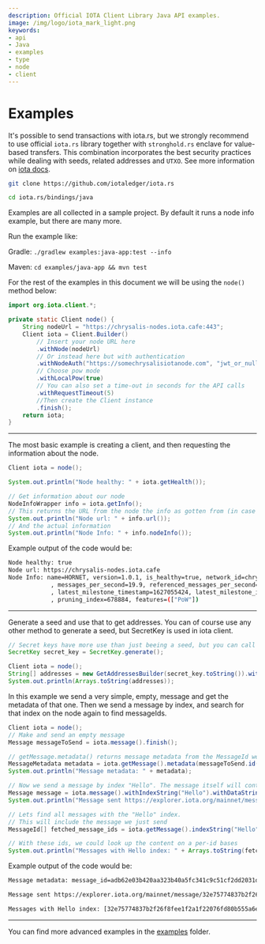 ```yaml
---
description: Official IOTA Client Library Java API examples.
image: /img/logo/iota_mark_light.png
keywords:
- api
- Java
- examples
- type
- node
- client
---
```

# Examples

It's possible to send transactions with iota.rs, but we strongly recommend to use official `iota.rs` library together with `stronghold.rs` enclave for value-based transfers. This combination incorporates the best security practices while dealing with seeds, related addresses and `UTXO`. See more information on [iota docs](https://wiki.iota.org/iota.rs/welcome).

```bash
git clone https://github.com/iotaledger/iota.rs
```

```bash
cd iota.rs/bindings/java
```

Examples are all collected in a sample project. By default it runs a node info example, but there are many more.

Run the example like:

Gradle: `./gradlew examples:java-app:test --info`

Maven: `cd examples/java-app && mvn test`


For the rest of the examples in this document we will be using the `node()` method below:
```java
import org.iota.client.*;

private static Client node() {
    String nodeUrl = "https://chrysalis-nodes.iota.cafe:443";
    Client iota = Client.Builder()
        // Insert your node URL here
        .withNode(nodeUrl) 
        // Or instead here but with authentication
        .withNodeAuth("https://somechrysalisiotanode.com", "jwt_or_null", "name_or_null", "password_or_null")
        // Choose pow mode
        .withLocalPow(true)
        // You can also set a time-out in seconds for the API calls
        .withRequestTimeout(5)
        //Then create the Client instance
        .finish();
    return iota;
}
```

***

The most basic example is creating a client, and then requesting the information about the node. 
```java
Client iota = node();

System.out.println("Node healthy: " + iota.getHealth());

// Get information about our node
NodeInfoWrapper info = iota.getInfo();
// This returns the URL from the node the info as gotten from (in case of a quorum or multipe nodes)
System.out.println("Node url: " + info.url());
// And the actual information
System.out.println("Node Info: " + info.nodeInfo());
```

Example output of the code would be:
```bash
Node healthy: true
Node url: https://chrysalis-nodes.iota.cafe
Node Info: name=HORNET, version=1.0.1, is_healthy=true, network_id=chrysalis-mainnet, bech32_hrp=iota, min_pow_score=4000
            , messages_per_second=19.9, referenced_messages_per_second=20.2, referenced_rate=101.5075376884422
            , latest_milestone_timestamp=1627055424, latest_milestone_index=739379, confirmed_milestone_index=739379
            , pruning_index=678884, features=(["PoW"])
```

***

Generate a seed and use that to get addresses.
You can of course use any other method to generate a seed, but SecretKey is used in iota client.
```java
// Secret keys have more use than just beeing a seed, but you can call toString to get the hex representation
SecretKey secret_key = SecretKey.generate();

Client iota = node();
String[] addresses = new GetAddressesBuilder(secret_key.toString()).withClient(iota).withRange(0, 10).finish();
System.out.println(Arrays.toString(addresses));
```

In this example we send a very simple, empty, message and get the metadata of that one.
Then we send a message by index, and search for that index on the node again to find messageIds.
```java
Client iota = node();
// Make and send an empty message
Message messageToSend = iota.message().finish();

// getMessage.metadata() returns message metadata from the MessageId we supplied
MessageMetadata metadata = iota.getMessage().metadata(messageToSend.id());
System.out.println("Message metadata: " + metadata);

// Now we send a message by index "Hello". The message itself will contain "Tangle" as data here, but this could be anything.
Message message = iota.message().withIndexString("Hello").withDataString("Tangle").finish();
System.out.println("Message sent https://explorer.iota.org/mainnet/message/" + message.id());

// Lets find all messages with the "Hello" index.
// This will include the message we just send
MessageId[] fetched_message_ids = iota.getMessage().indexString("Hello");

// With these ids, we could look up the content on a per-id bases
System.out.println("Messages with Hello index: " + Arrays.toString(fetched_message_ids));
```

Example output of the code would be:
```bash
Message metadata: message_id=adb62e03b420aa323b40a5fc341c9c51cf2dd2031d52618cfa389ecb404bb3ab, parent_message_ids=(["105e11f8d23eeaee9797e1fa4a78ffe887e1f8f1ee4df741decf3f15ef1695f3", "ddc2a9a986682bc2cc735979c6e0fdf2952513ecd84c02242fbb084d1492c819", "f1370ee1207a6e3b2ed1d3cbe7f68757f076c42df87165672d3598737736855b", "fb633fe598d58d3287a9fcdeea1134fec83858ed28c549f2725898e0030d9ae5"]), is_solid=true, referenced_by_milestone_index=None, milestone_index=None, ledger_inclusion_state=None, conflict_reason=None, should_promote=Some(false), should_reattach=Some(false)

Message sent https://explorer.iota.org/mainnet/message/32e75774837b2f26f8fee1f2a1f22076fd80b555a6e2515f4f48e8259234e81d

Messages with Hello index: [32e75774837b2f26f8fee1f2a1f22076fd80b555a6e2515f4f48e8259234e81d, 65a68b9ae0e138b13db11a5bad642ecf2cb5cc0f5d31b6396f68e0cfa5ef2d33]
```

***

You can find more advanced examples in the [examples](https://github.com/iotaledger/iota.rs/tree/dev/bindings/java/examples/basic-app) folder.
